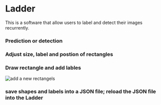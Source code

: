 # Ladder
This is a software that allow users to label and detect their images recurrently.

### Prediction or detection


### Adjust size, label and postion of rectangles


### Draw rectangle and add lables
![add a new rectangels](./docImg/addbox.gif)

### save shapes and labels into a JSON file; reload the JSON file into the Ladder
